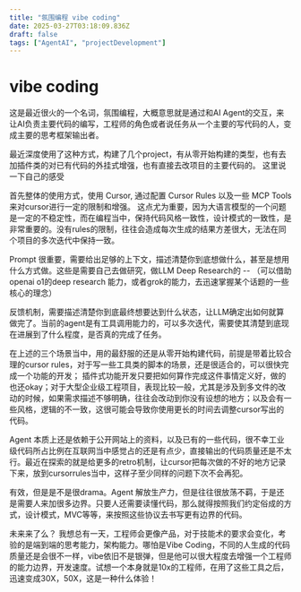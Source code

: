 ```yaml
---
title: "氛围编程 vibe coding"
date: 2025-03-27T03:18:09.836Z
draft: false
tags: ["AgentAI", "projectDevelopment"]
---
```


# vibe coding

这是最近很火的一个名词，氛围编程，大概意思就是通过和AI Agent的交互，来让AI负责主要代码的编写，工程师的角色或者说任务从一个主要的写代码的人，变成主要的思考框架输出者。 

最近深度使用了这种方式，构建了几个project，有从零开始构建的类型，也有去加插件类的对已有代码的外挂式增强，也有直接去改项目的主要代码的。 这里说一下自己的感受

首先整体的使用方式，使用 Cursor, 通过配置 Cursor Rules 以及一些 MCP Tools 来对cursor进行一定的限制和增强。 这点尤为重要，因为大语言模型的一个问题是一定的不稳定性，而在编程当中，保持代码风格一致性，设计模式的一致性，是非常重要的。没有rules的限制，往往会造成每次生成的结果方差很大，无法在同个项目的多次迭代中保持一致。 

Prompt 很重要，需要给出足够的上下文，描述清楚你到底想做什么，甚至是想用什么方式做。这些是需要自己去做研究，做LLM Deep Research的 -- （可以借助openai o1的deep research 能力，或者grok的能力，去迅速掌握某个话题的一些核心的理念） 

反馈机制，需要描述清楚你到底最终想要达到什么状态，让LLM确定出如何就算做完了。当前的agent是有工具调用能力的，可以多次迭代，需要使其清楚到底现在进展到了什么程度，是否真的完成了任务。 

在上述的三个场景当中，用的最舒服的还是从零开始构建代码，前提是带着比较合理的cursor rules，对于写一些工具类的脚本的场景，还是很适合的，可以很快完成一个功能的开发； 插件式功能开发只要把如何算作完成这件事情定义好，做的也还okay；对于大型企业级工程项目，表现比较一般，尤其是涉及到多文件的改动的时候，如果需求描述不够明确，往往会改动到你没有设想的地方；以及会有一些风格，逻辑的不一致，这很可能会导致你使用更长的时间去调整cursor写出的代码。 

Agent 本质上还是依赖于公开网站上的资料，以及已有的一些代码，很不幸工业级代码所占比例在互联网当中感觉占的还是有点少，直接输出的代码质量还是不太行。最近在探索的就是给更多的retro机制，让cursor把每次做的不好的地方记录下来，放到cursorrules当中，这样子至少同样的问题下次不会再犯。 

有效，但是是不是很drama。Agent 解放生产力，但是往往很放荡不羁，于是还是需要人来加很多边界。只要人还需要读懂代码，那么就得按照我们约定俗成的方式，设计模式，MVC等等，来按照这些协议去书写更有边界的代码。

未来来了么？ 我想总有一天，工程师会更像产品，对于技能术的要求会变化，考验的是端到端的思考能力，架构能力。哪怕是Vibe Coding，不同的人生成的代码质量还是会很不一样，vibe依旧不是银弹，但是他可以很大程度去增强一个工程师的能力边界，开发速度。试想一个本身就是10x的工程师，在用了这些工具之后，迅速变成30X，50X，这是一种什么体验！ 